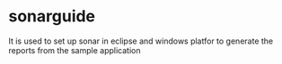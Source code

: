 # sonarguide
It is used to set up sonar in eclipse and windows platfor to generate the reports from the sample application
